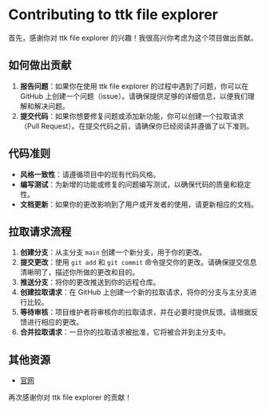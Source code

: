 # Contributing to ttk file explorer  
  
首先，感谢你对 ttk file explorer 的兴趣！我很高兴你考虑为这个项目做出贡献。  
  
## 如何做出贡献  
  
1. **报告问题**：如果你在使用 ttk file explorer 的过程中遇到了问题，你可以在 GitHub 上创建一个问题（issue）。请确保提供足够的详细信息，以便我们理解和解决问题。  
2. **提交代码**：如果你想要修复问题或添加新功能，你可以创建一个拉取请求（Pull Request）。在提交代码之前，请确保你已经阅读并遵循了以下准则。  
  
## 代码准则  
  
* **风格一致性**：请遵循项目中的现有代码风格。  
* **编写测试**：为新增的功能或修复的问题编写测试，以确保代码的质量和稳定性。  
* **文档更新**：如果你的更改影响到了用户或开发者的使用，请更新相应的文档。  
  
## 拉取请求流程  
  
1. **创建分支**：从主分支 `main` 创建一个新分支，用于你的更改。  
2. **提交更改**：使用 `git add` 和 `git commit` 命令提交你的更改。请确保提交信息清晰明了，描述你所做的更改和目的。  
3. **推送分支**：将你的更改推送到你的远程仓库。  
4. **创建拉取请求**：在 GitHub 上创建一个新的拉取请求，将你的分支与主分支进行比较。  
5. **等待审核**：项目维护者将审核你的拉取请求，并在必要时提供反馈。请根据反馈进行相应的更改。  
6. **合并拉取请求**：一旦你的拉取请求被批准，它将被合并到主分支中。  
  
## 其他资源  
  
* [官网](https://pyheight.github.io/ttk-file-explorer/)
  
再次感谢你对 ttk file explorer 的贡献！
